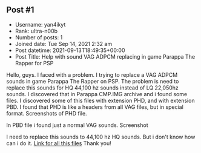 ## Post #1
- Username: yan4ikyt
- Rank: ultra-n00b
- Number of posts: 1
- Joined date: Tue Sep 14, 2021 2:32 am
- Post datetime: 2021-09-13T18:49:35+00:00
- Post Title: Help with sound VAG ADPCM replacing in game Parappa The Rapper for PSP

Hello, guys. I faced with a problem. I trying to replace a VAG ADPCM sounds in game Parappa The Rapper on PSP. The problem is need to replace this sounds for HQ 44,100 hz sounds instead of LQ 22,050hz sounds. I discovered that in Parappa CMP.IMG archive and i found some files. 
I discovered some of this files with extension PHD, and with extension PBD. I found that PHD is like a headers from all VAG files, but in special format. Screenshots of PHD file. 
 

In PBD file i found just a normal VAG sounds. Screenshot

I need to replace this sounds to 44,100 hz HQ sounds. But i don't know how can i do it. 
[Link for all this files](https://drive.google.com/file/d/1nNVC920GGkJg8r92YYafp2E9vA6Fc1DQ/view?usp=sharing)
Thank you!

